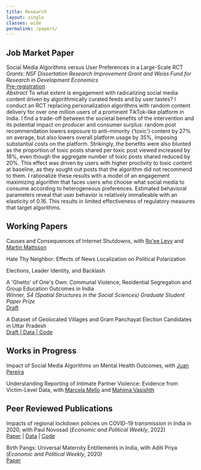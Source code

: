 ```yaml
---
title: Research
layout: single
classes: wide
permalink: /papers/
---
```

## Job Market Paper
Social Media Algorithms versus User Preferences in a Large-Scale RCT
<br>
*Grants: NSF Dissertation Research Improvement Grant and Weiss Fund for Research in Development Economics*
<br>
[Pre-registration](https://www.socialscienceregistry.org/trials/10933)
<br>
*Abstract* To what extent is engagement with radicalizing social media content driven by algorithmically curated feeds and by user tastes? I conduct an RCT replacing personalization algorithms with random content delivery for over one million users of a prominent TikTok-like platform in India. I find a trade-off between the societal benefits of the intervention and its potential impact on producer and consumer surplus: random post recommendation lowers exposure to anti-minority ('toxic') content by 27% on average, but also lowers overall platform usage by 35\%, imposing substantial costs on the platform. Strikingly, the benefits were also blunted as the proportion of toxic posts shared per toxic post viewed increased by 18%, even though the aggregate number of toxic posts shared reduced by 20%. This effect was driven by users with higher proclivity to toxic content at baseline, as they sought out posts that the algorithm did not recommend to them. I rationalize these results with a model of an engagement maximizing algorithm that faces users who choose what social media to consume according to heterogeneous preferences. Estimated behavioral parameters reveal that user behavior is relatively immalleable with an elasticity of 0.16. This results in limited effectiveness of regulatory measures that target algorithms.

## Working Papers
Causes and Consequences of Internet Shutdowns, with [Ro'ee Levy](https://www.roeelevy.com/) and [Martin Mattsson](https://www.martin-mattsson.com/)

Hate Thy Neighbor: Effects of News Localization on Political Polarization

Elections, Leader Identity, and Backlash

A 'Ghetto' of One's Own: Communal Violence, Residential Segregation and Group Education Outcomes in India
<br>
*Winner, S4 (Spatial Structures in the Social Sciences) Graduate Student Paper Prize*
<br>
[Draft](https://osf.io/preprints/socarxiv/265r3/) 

A Dataset of Geolocated Villages and Gram Panchayat Election Candidates in Uttar Pradesh
<br>
[Draft | Data | Code](https://osf.io/preprints/socarxiv/d6w2h/)

## Works in Progress

Impact of Social Media Algorithms on Mental Health Outcomes, with [Juan Pereira](https://sites.google.com/brown.edu/juanpereira/home)

Understanding Reporting of Intimate Partner Violence: Evidence from Victim-Level Data, with [Marcela Mello](https://sites.google.com/site/marcelamello/home/) and [Mahima Vasishth](https://www.mahimavasishth.com/home)

## Peer Reviewed Publications

Impacts of regional lockdown policies on COVID-19 transmission in India in 2020, with Paul Novosad (_Economic and Political Weekly_, 2022)
<br>
[Paper](https://www.medrxiv.org/content/10.1101/2021.08.09.21261277v1) | [Data](https://github.com/devdatalab/paper-kalra-novosad-india-npi/tree/main/clean_data) | [Code](https://github.com/devdatalab/paper-kalra-novosad-india-npi/tree/main/b)

Birth Pangs: Universal Maternity Entitlements in India, with Aditi Priya (_Economic and Political Weekly_, 2020)
<br>
[Paper](https://papers.ssrn.com/sol3/papers.cfm?abstract_id=3486671)
